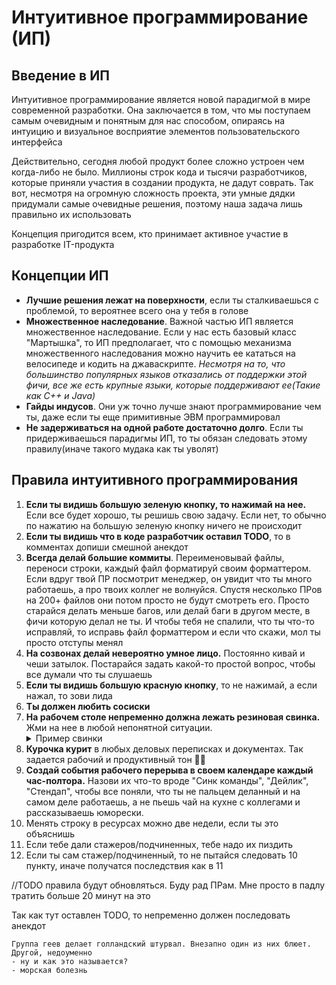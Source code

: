 # Интуитивное программирование (ИП)

## Введение в ИП

Интуитивное программирование является новой парадигмой в мире современной разработки. Она заключается в том, что мы поступаем самым очевидным и понятным для нас способом, опираясь на интуицию и визуальное восприятие элементов пользовательского интерфейса

Действительно, сегодня любой продукт более сложно устроен чем когда-либо не было. Миллионы строк кода и тысячи разработчиков, которые приняли участия в создании продукта, не дадут соврать. Так вот, несмотря на огромную сложность проекта, эти умные дядки придумали самые очевидные решения, поэтому наша задача лишь правильно их использовать

Концепция пригодится всем, кто принимает активное участие в разработке IT-продукта

## Концепции ИП

* **Лучшие решения лежат на поверхности**, если ты сталкиваешься с проблемой, то вероятнее всего она у тебя в голове
* **Множественное наследование**. Важной частью ИП является множественное наследование. Если у нас есть базовый класс "Мартышка", то ИП предполагает, что с помощью механизма множественного наследования можно научить ее кататься на велосипеде и кодить на джаваскрипте. _Несмотря на то, что большинство популярных языков отказались от поддержки этой фичи, все же есть крупные языки, которые поддерживают ее(Такие как C++ и Java)_
* **Гайды индусов**. Они уж точно лучше знают программирование чем ты, даже если ты еще примитивные ЭВМ программировал
* **Не задерживаться на одной работе достаточно долго**. Если ты придерживаешься парадигмы ИП, то ты обязан следовать этому правилу(иначе такого мудака как ты уволят)

## Правила интуитивного программирования 

1. **Если ты видишь большую зеленую кнопку, то нажимай на нее.** Если все будет хорошо, ты решишь свою задачу. Если нет, то обычно по нажатию на большую зеленую кнопку ничего не происходит
2. **Если ты видишь что в коде разработчик оставил TODO**, то в комментах допиши смешной анекдот
3. **Всегда делай большие коммиты**. Переименовывай файлы, переноси строки, каждый файл форматируй своим форматтером. Если вдруг твой ПР посмотрит менеджер, он увидит что ты много работаешь, а про твоих коллег не волнуйся. Спустя несколько ПРов на 200+ файлов они потом просто не будут смотреть его. Просто старайся делать меньше багов, или делай баги в другом месте, в фичи которую делал не ты. И чтобы тебя не спалили, что ты что-то исправляй, то исправь файл форматтером и если что скажи, мол ты просто отступы менял
4. **На созвонах делай невероятно умное лицо.** Постоянно кивай и чеши затылок. Постарайся задать какой-то простой вопрос, чтобы все думали что ты слушаешь
5. **Если ты видишь большую красную кнопку**, то не нажимай, а если нажал, то зови лида
6. **Ты должен любить сосиски**
7. **На рабочем столе непременно должна лежать резиновая свинка.** Жми на нее в любой непонятной ситуации. <details><summary>Пример свинки</summary><img src="https://user-images.githubusercontent.com/13205442/140657245-03c27ee6-b65d-4e00-a100-e03b4215f2b9.png" width="450"> </details>
8. **Курочка курит** в любых деловых переписках и документах. Так задается рабочий и продуктивный тон 🚬🐔 
9. **Создай события рабочего перерыва в своем календаре каждый час-полтора.** Назови их что-то вроде "Синк команды", "Дейлик", "Стендап", чтобы все поняли, что ты не пальцем деланный и на самом деле работаешь, а не пьешь чай на кухне с коллегами и рассказываешь юморески.
10. Менять строку в ресурсах можно две недели, если ты это объяснишь
11. Если тебе дали стажеров/подчиненных, тебе надо их пиздить
12. Если ты сам стажер/подчиненный, то не пытайся следовать 10 пункту, иначе получатся последствия как в 11

//TODO правила будут обновляться. Буду рад ПРам. Мне просто в падлу тратить больше 20 минут на это

Так как тут оставлен TODO, то непременно должен последовать анекдот

```
Группа геев делает голландский штурвал. Внезапно один из них блюет. Другой, недоуменно
- ну и как это называется?
- морская болезнь
```
